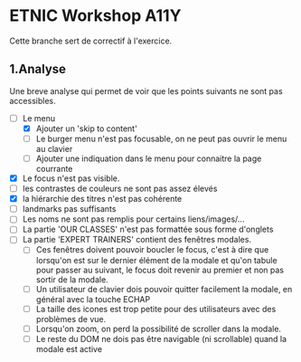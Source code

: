 # ETNIC Workshop A11Y

Cette branche sert de correctif à l'exercice.

## 1.Analyse

Une breve analyse qui permet de voir que les points suivants ne sont pas accessibles.

-   [ ] Le menu
    -   [x] Ajouter un 'skip to content'
    -   [ ] Le burger menu n'est pas focusable, on ne peut pas ouvrir le menu au clavier
    -   [ ] Ajouter une indiquation dans le menu pour connaitre la page courrante
-   [x] Le focus n'est pas visible.
-   [ ] les contrastes de couleurs ne sont pas assez élevés
-   [x] la hiérarchie des titres n'est pas cohérente
-   [ ] landmarks pas suffisants
-   [ ] Les noms ne sont pas remplis pour certains liens/images/...
-   [ ] La partie 'OUR CLASSES' n'est pas formattée sous forme d'onglets
-   [ ] La partie 'EXPERT TRAINERS' contient des fenêtres modales.
    -   [ ] Ces fenêtres doivent pouvoir boucler le focus, c'est à dire que lorsqu'on est sur le dernier élément de la modale et qu'on tabule pour passer au suivant, le focus doit revenir au premier et non pas sortir de la modale.
    -   [ ] Un utilisateur de clavier dois pouvoir quitter facilement la modale, en général avec la touche ECHAP
    -   [ ] La taille des icones est trop petite pour des utilisateurs avec des problèmes de vue.
    -   [ ] Lorsqu'on zoom, on perd la possibilité de scroller dans la modale.
    -   [ ] Le reste du DOM ne dois pas être navigable (ni scrollable) quand la modale est active
